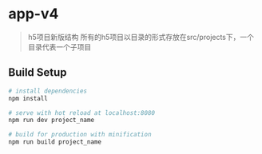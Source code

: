 # app-v4

> h5项目新版结构
> 所有的h5项目以目录的形式存放在src/projects下，一个目录代表一个子项目

## Build Setup

``` bash
# install dependencies
npm install

# serve with hot reload at localhost:8080
npm run dev project_name

# build for production with minification
npm run build project_name

```
